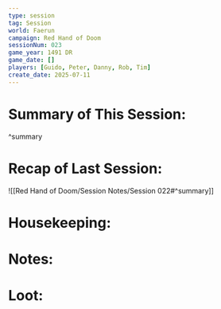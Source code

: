 ```yaml
---
type: session
tag: Session
world: Faerun
campaign: Red Hand of Doom
sessionNum: 023
game_year: 1491 DR
game_date: []
players: [Guido, Peter, Danny, Rob, Tim]
create_date: 2025-07-11
---
```


# Summary of This Session:

^summary

# Recap of Last Session:
![[Red Hand of Doom/Session Notes/Session 022#^summary]]

# Housekeeping:

# Notes:

# Loot:
